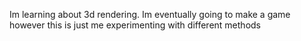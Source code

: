 Im learning about 3d rendering. Im eventually going to make a game however this is just me experimenting with different methods
